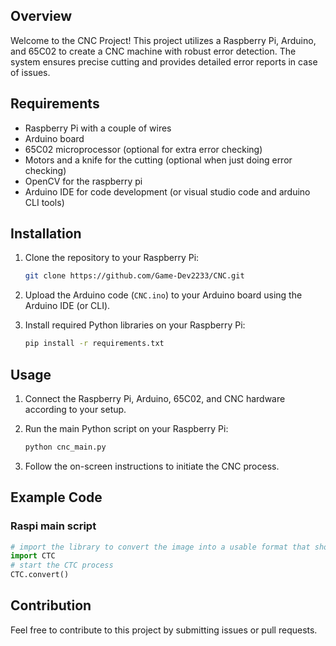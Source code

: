 ## Overview
Welcome to the CNC Project! This project utilizes a Raspberry Pi, Arduino, and 65C02 to create a CNC machine with robust error detection. The system ensures precise cutting and provides detailed error reports in case of issues.
## Requirements
- Raspberry Pi with a couple of wires
- Arduino board
- 65C02 microprocessor (optional for extra error checking)
- Motors and a knife for the cutting (optional when just doing error checking)
- OpenCV for the raspberry pi
- Arduino IDE for code development (or visual studio code and arduino CLI tools)
## Installation
1. Clone the repository to your Raspberry Pi:

   ```bash
   git clone https://github.com/Game-Dev2233/CNC.git
   ```
2. Upload the Arduino code (`CNC.ino`) to your Arduino board using the Arduino IDE (or CLI).
3. Install required Python libraries on your Raspberry Pi:
   ```bash
   pip install -r requirements.txt
   ```
## Usage

1. Connect the Raspberry Pi, Arduino, 65C02, and CNC hardware according to your setup.

2. Run the main Python script on your Raspberry Pi:

   ```bash
   python cnc_main.py
   ```

3. Follow the on-screen instructions to initiate the CNC process.

## Example Code
### Raspi main script
```python
# import the library to convert the image into a usable format that should work with the arduino and 65c02 (65C02 optional).
import CTC
# start the CTC process
CTC.convert()
```
## Contribution
Feel free to contribute to this project by submitting issues or pull requests.
